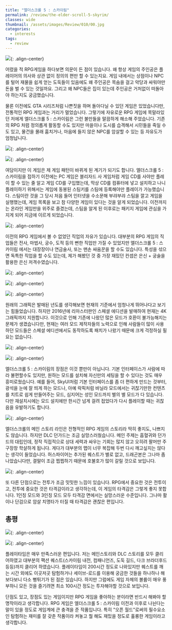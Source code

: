 ```yaml
---
title: "엘더스크롤 5 : 스카이림"
permalink: /review/the-elder-scroll-5-skyrim/
classes: wide
thumbnail: /assets/images/Review/010/00.jpg
categories:
  - interests
tags:
  - review
---
```


![](/assets/images/Review/010/00.jpg){: .align-center}

어렸을 적 RPG게임을 하다보면 의문이 든 점이 있습니다. 왜 항상 게임의 주인공은 플레이어의 의사와 상관 없이 정의의 편만 할 수 있는지요. 게임 내에서는 상점이나 NPC를 털어 재물을 쉽게 얻는 도둑들이 있음에도 왜 주인공은 목숨을 걸고 악당과 싸워야만 돈을 벌 수 있는 것일까요. 그리고 왜 NPC들은 집이 있는데 주인공은 거처없이 떠돌아야 하는지도 궁금했습니다.

물론 이전에도 GTA 시리즈처럼 나쁜짓을 하며 돌아다닐 수 있던 게임은 있었습니다만, 전통적인 RPG 게임과는 거리가 멀었습니다. 그렇기에 자유로운 RPG 게임에 목말라있던 저에게 엘더스크롤 5 : 스카이림은 그런 불만들을 말끔하게 해소해 주었습니다. 기존의 RPG 처럼 정의롭게 활동할 수도 있지만 마을이나 도시를 습격해서 시민들을 죽일 수도 있고, 물건을 몰래 훔치거나, 마음에 들지 않은 NPC를 암살할 수 있는 등 자유도가 엄청납니다.

![](/assets/images/Review/010/01.jpg){: .align-center}

![](/assets/images/Review/010/02.png){: .align-center}

여담이지만 이 게임은 제 게임 패턴이 바뀌게 된 계기가 되기도 합니다. 엘더스크롤 5 : 스카이림을 접하기 이전에는 PC 게임은 블리자드 사 게임처럼 게임 CD를 사야만 플레이 할 수 있는 줄 알고 게임 CD를 구입했는데, 막상 CD를 컴퓨터에 넣고 설치하고 나니 플레이하기 위해서는 게임에 동봉된 스팀키를 스팀에 등록해야만 플레이가 가능했습니다. 스팀이란 것을 그 당시 처음 들어 인터넷을 수소문해 부랴부랴 스팀을 깔고 게임을 실행했는데, 게임 목록을 보고 참 다양한 게임이 있다는 것을 알게 되었습니다. 이전까지는 온라인 게임만을 위주로 즐겼는데, 스팀을 알게 된 이후로는 패키지 게임에 관심을 가지게 되어 지금에 이르게 되었습니다.

![](/assets/images/Review/010/03.jpg){: .align-center}

이전의 RPG 게임에서 볼 수 없었던 직업의 자유가 있습니다. 대부분의 RPG 게임의 직업들은 전사, 마법사, 궁수, 도적 등의 뻔한 직업만 가질 수 있었지만 엘더스크롤 5 : 스카이림 에서는 대장장이나 연금술사, 또는 맨손 싸움꾼을 할 수도 있습니다. 특성을 섞으면 독특한 직업을 할 수도 있는데, 제가 해봤던 것 중 가장 재밌던 컨셉은 은신 + 궁술을 활용한 은신 저격수였습니다.

![](/assets/images/Review/010/04.jpg){: .align-center}

![](/assets/images/Review/010/05.jpg){: .align-center}

![](/assets/images/Review/010/06.jpg){: .align-center}

원래의 그래픽은 발매된 년도를 생각해보면 현재의 기준에서 엄청나게 뛰어나다고 보기는 힘들었습니다. 하지만 2016년에 리마스터판인 스페셜 에디션을 발매하여 현재는 4K 그래픽까지 지원합니다. 이것으로 인해 기존에 나왔던 많은 모드가 호환이 불가능해지는 문제가 생겼습니다만, 현재는 여러 모드 제작자들의 노력으로 인해 사람들이 많이 사용하던 모드들은 스페셜 에디션에서도 동작하도록 패치가 나왔기 때문에 크게 걱정하실 필요는 없습니다.

![](/assets/images/Review/010/07.png){: .align-center}

![](/assets/images/Review/010/08.png){: .align-center}

엘더스크롤 5 : 스카이림의 장점은 이것 뿐만이 아닙니다. 기본 인터페이스가 사람에 따라 불편할수도 있지만, 원하는 모드를 설치해 자신만의 세팅을 할 수 있다는 것도 매우 흥미로웠습니다. 예를 들어, SkyUI처럼 기본 인터페이스를 좀 더 편하게 만드는 것부터, 광석을 눈에 잘 띄게 하는 모드나, 아예 락픽처럼 바닐라 모드에서는 귀찮기만한 컨텐츠를 치트로 쉽게 만들어주는 모드, 심지어는 성인 모드까지 별의 별 모드가 다 있습니다. 다만 재설치시에는 모드 설치에만 한시간 넘게 걸려 접었다가 다시 플레이할 때는 귀찮음을 유발하기도 합니다.

![](/assets/images/Review/010/09.jpg){: .align-center}

엘더스크롤의 메인 스토리 라인은 전형적인 RPG 게임의 스토리라 딱히 좋지도, 나쁘지도 않습니다. 하지만 DLC 던가드는 조금 실망스러웠습니다. 메인 주제는 흡혈귀와 던가드의 대립인데, 정작 직접적으로 상대 세력과 싸우는 기회는 많지 않고 오히려 팔머만 주구장창 학살하게 됩니다. 게다가 대부분의 맵이 너무 복잡해 두번 다시 깨고싶지는 않다는 생각이 들었습니다. 허스파이어는 추가된 퀘스트가 별로 없고, 드래곤본은 그나마 좀 나았습니다만, 결말이 조금 찝찝하기 때문에 호불호가 많이 갈릴 것으로 보입니다.

![](/assets/images/Review/010/10.jpg){: .align-center}

또 다른 단점으로는 전투가 조금 밋밋한 느낌이 있습니다. RPG에서 중요한 것은 전투이고, 전투에 중요한 것은 타격감이라고 생각하는데, 이 게임의 타격감은 그렇게 좋지 못합니다. 1인칭 모드와 3인칭 모드 모두 타격감 면에서는 실망스러운 수준입니다. 그나마 활이나 단검으로 암살 치명타가 터질 때 타격감은 괜찮은 편입니다.

## 총평

![](/assets/images/Review/010/11.png){: .align-center}

![](/assets/images/Review/010/12.png){: .align-center}

플레이타임은 매우 만족스러운 편입니다. 저는 메인스토리와 DLC 스토리를 모두 클리어하였고 대부분의 팩션 퀘스트(스카이림 내전, 컴패니언즈, 도둑 길드, 다크 브라더후드 등등)까지 클리어 하였습니다. 플레이타임이 200시간 정도로 나와있지만 퀘스트를 깨는 시간 외에도 이곳저곳 탐험하거나 세이브-로드를 이용해 궁금한 것들을 하나하나 해보다보니 다소 뻥튀기가 된 점은 있습니다. 하지만 그럼에도 게임 자체의 볼륨이 매우 풍부하니 모든 것을 즐기려면 최소 100시간 정도는 투자해야할 것으로 보입니다.

단점도 있고, 장점도 있는 게임이지만 RPG 게임을 좋아하는 분이라면 반드시 해봐야 할 명작이라고 생각합니다. RPG 게임은 엘더스크롤 5 : 스카이림 이전과 이후로 나뉜다는 말이 있을 정도로 게임계에 큰 충격을 준 작품입니다. 특히 "오픈 월드"로써의 필수요소인 탐험하는 재미를 잘 갖춘 작품이라 켜놓고 뭘 해도 재밌을 정도로 훌륭한 게임이라고 생각합니다.